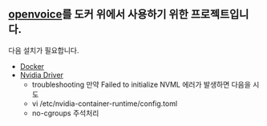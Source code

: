 [openvoice](https://github.com/myshell-ai/OpenVoice)를 도커 위에서 사용하기 위한 프로젝트입니다.
---
다음 설치가 필요합니다.
- [Docker](https://www.docker.com)
- [Nvidia Driver](https://github.com/NVIDIA/nvidia-container-toolkit?tab=readme-ov-file)
    - troubleshooting
    만약 Failed to initialize NVML 에러가 발생하면 다음을 시도
    - vi /etc/nvidia-container-runtime/config.toml
    - no-cgroups 주석처리
